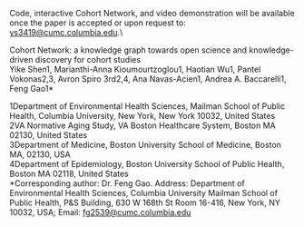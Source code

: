 Code, interactive Cohort Network, and video demonstration will be available once the paper is accepted or upon request to: ys3419@cumc.columbia.edu.\


Cohort Network: a knowledge graph towards open science and knowledge-driven discovery for cohort studies\
Yike Shen1, Marianthi-Anna Kioumourtzoglou1, Haotian Wu1, Pantel Vokonas2,3, Avron Spiro 3rd2,4, Ana Navas-Acien1, Andrea A. Baccarelli1, Feng Gao1*

1Department of Environmental Health Sciences, Mailman School of Public Health, Columbia University, New York, New York 10032, United States\
2VA Normative Aging Study, VA Boston Healthcare System, Boston MA 02130, United States\
3Department of Medicine, Boston University School of Medicine, Boston MA, 02130, USA\
4Department of Epidemiology, Boston University School of Public Health, Boston MA 02118, United States\
*Corresponding author: Dr. Feng Gao. Address: Department of Environmental Health Sciences, Columbia University Mailman School of Public Health, P&S Building, 630 W 168th St Room 16-416, New York, NY 10032, USA; Email: fg2539@cumc.columbia.edu
